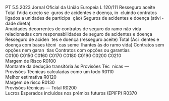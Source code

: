 PT  5.5.2023 Jornal Oficial da União Europeia L 120/111
 Resseguro 
aceite  Total (Vida 
exceto se ­
guros de 
acidentes e 
doença, in ­
cluindo 
contratos 
ligados a 
unidades de 
participa ­
ção)  Seguros de acidentes e doença (ativi ­
dade direta)  
Anuidades decorrentes de 
contratos de seguro do 
ramo não vida relacionadas 
com responsabilidades de 
seguro de acidentes e 
doença  Resseguro 
de aciden ­
tes e 
doença 
(resseguro 
aceite)  Total (Aci ­
dentes e 
doença com 
bases técni ­
cas seme ­
lhantes às 
do ramo 
vida)  Contratos 
sem opções 
nem garan ­
tias  Contratos 
com opções 
ou garantias  
C0100  C0150  C0160  C0170  C0180  C0190  C0200  C0210  
Margem de Risco  R0100  
Montante da dedução transitória às Provisões Téc ­
nicas —  
Provisões Técnicas calculadas como um todo  R0110  
Melhor estimativa  R0120  
Margem de risco  R0130  
Provisões técnicas — Total  R0200  
Lucros Esperados incluídos nos prémios futuros 
(EPIFP)  R0370